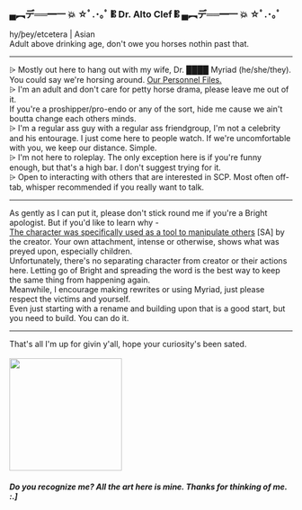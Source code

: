<h3>▄︻デ══━一 💥 ☆ﾟ.･｡ﾟ 𝄡 Dr. Alto Clef 𝄡 ▄︻デ══━一 💥 ☆ﾟ.･｡ﾟ</h3>
hy/þey/etcetera | Asian
<br>Adult above drinking age, don't owe you horses nothin past that.<br>
<hr> <p></p>
⩥ Mostly out here to hang out with my wife, Dr. ████ Myriad (he/she/they). You could say we're horsing around. <a href="https://mattastr0phic.tumblr.com/personnelfiles">Our Personnel Files.</a> <br>
⩥ I'm an adult and don't care for petty horse drama, please leave me out of it. <br> If you're a proshipper/pro-endo or any of the sort, hide me cause we ain't boutta change each others minds.<br>
⩥ I'm a regular ass guy with a regular ass friendgroup, I'm not a celebrity and his entourage. I just come here to people watch. If we're uncomfortable with you, we keep our distance. Simple.<br>
⩥ I'm not here to roleplay. The only exception here is if you're funny enough, but that's a high bar. I don't suggest trying for it. <br>
⩥ Open to interacting with others that are interested in SCP. Most often off-tab, whisper recommended if you really want to talk.<br>
<hr>
As gently as I can put it, please don't stick round me if you're a Bright apologist. But if you'd like to learn why - <br> 
<a href="https://twitter.com/daisybellejpeg/status/1630064563910594561">The character was specifically used as a tool to manipulate others</a> [SA] by the creator. Your own attachment, intense or otherwise, shows what was preyed upon, especially children.<br> 
Unfortunately, there's no separating character from creator or their actions here. Letting go of Bright and spreading the word is the best way to keep the same thing from happening again. <br> 
Meanwhile, I encourage making rewrites or using Myriad, just please respect the victims and yourself. 
<br>Even just starting with a rename and building upon that is a good start, but you need to build. You can do it.<br>
<hr>
<p></p> That's all I'm up for givin y'all, hope your curiosity's been sated. <br></br>
<IMG SRC="https://64.media.tumblr.com/7c28074c9483457899f53cf11ef4e8b4/863702178d0fbe28-9f/s1280x1920/14e44b887985e08be86886858312885a02ac9147.gif" width= 200>
<h5>Do you recognize me? All the art here is mine. Thanks for thinking of me. :.]</h5>
